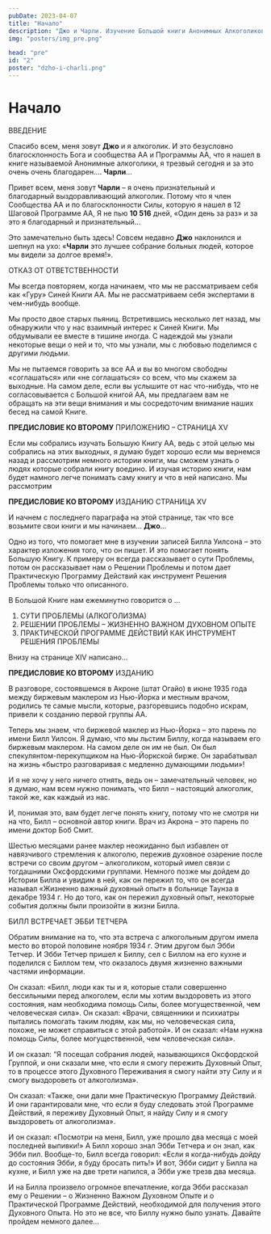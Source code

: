 ```yaml
---
pubDate: 2023-04-07
title: "Начало"
description: "Джо и Чарли. Изучение Большой книги Анонимных Алкоголиков. (001)"
img: "posters/img_pre.png"

head: "pre"
id: "2"
poster: "dzho-i-charli.png"
---
```


# Начало

ВВЕДЕНИЕ

Спасибо всем, меня зовут **Джо** и я алкоголик. И это безусловно благосклонность Бога и сообщества АА и Программы АА, что я нашел в книге называемой Анонимные алкоголики, я трезвый сегодня и за это очень очень благодарен…. **Чарли**…

Привет всем, меня зовут **Чарли** – я очень признательный и благодарный выздоравливающий алкоголик. Потому что я член Сообщества АА и по благосклонности Силы, которую я нашел в 12 Шаговой Программе АА, Я не пью **10 516** дней, «Один день за раз» и за это я благодарный и признательный…

Это замечательно быть здесь! Совсем недавно **Джо** наклонился и шепнул на ухо: «**Чарли** это лучшее собрание больных людей, которое мы видели за долгое время!».

ОТКАЗ ОТ ОТВЕТСТВЕННОСТИ

Мы всегда повторяем, когда начинаем, что мы не рассматриваем себя как «Гуру» Синей Книги АА. Мы не рассматриваем себя экспертами в чем-нибудь вообще.

Мы просто двое старых пьяниц. Встретившись несколько лет назад, мы обнаружили что у нас взаимный интерес к Синей Книги. Мы обдумывали ее вместе в тишине иногда. С надеждой мы узнали некоторые вещи о ней и то, что мы узнали, мы с любовью поделимся с другими людьми.

Мы не пытаемся говорить за все АА и вы во многом свободны «соглашаться» или «не соглашаться» со всем, что мы скажем за выходные. На самом деле, если вы услышите от нас что-нибудь, что не согласовывается с Большой книгой АА, мы предлагаем вам не обращать на эти вещи внимания и мы сосредоточим внимание наших бесед на самой Книге.

**ПРЕДИСЛОВИЕ КО ВТОРОМУ** ПРИЛОЖЕНИЮ – СТРАНИЦА XV

Если мы собрались изучать Большую Книгу АА, ведь с этой целью мы собрались на этих выходных, я думаю будет хорошо если мы вернемся назад и рассмотрим немного истории книги, мы сможем узнать о людях которые собрали книгу воедино. И изучая историю книги, нам будет намного легче понимать саму книгу и что в ней написано. Мы рассмотрим

**ПРЕДИСЛОВИЕ КО ВТОРОМУ** ИЗДАНИЮ СТРАНИЦА XV

И начнем с последнего параграфа на этой странице, так что все возьмите свои книги и мы начинаем… **Джо**…

Одно из того, что помогает мне в изучении записей Билла Уилсона – это характер изложения того, что он пишет. И это помогает понять Большую Книгу. К примеру он всегда рассказывает о сути Проблемы, потом он рассказывает нам о Решении Проблемы и потом дает Практическую Программу Действий как инструмент Решения Проблемы только что описанного.

В Большой Книге нам ежеминутно говорится о …

1. СУТИ ПРОБЛЕМЫ (АЛКОГОЛИЗМА)
2. РЕШЕНИИ ПРОБЛЕМЫ – ЖИЗНЕННО ВАЖНОМ ДУХОВНОМ ОПЫТЕ
3. ПРАКТИЧЕСКОЙ ПРОГРАММЕ ДЕЙСТВИЙ КАК ИНСТРУМЕНТ РЕШЕНИЯ ПРОБЛЕМЫ

Внизу на странице XIV написано…

**ПРЕДИСЛОВИЕ КО ВТОРОМУ** ИЗДАНИЮ

В разговоре, состоявшемся в Акроне (штат Огайо) в июне 1935 года между биржевым маклером из Нью-Йорка и местным врачом, родились те самые мысли, которые, разгоревшись подобно искрам, привели к созданию первой группы АА.

Теперь мы знаем, что биржевой маклер из Нью-Йорка – это парень по имени Билл Уилсон. Я думаю, что мы льстим Биллу, когда называем его биржевым маклером. На самом деле он им не был. Он был спекулянтом-перекупщиком на Нью-Йоркской бирже. Он зарабатывал на жизнь «быстро разговаривая с медленно думающими людьми»!

И я не хочу у него ничего отнять, ведь он – замечательный человек, но я думаю, нам всем нужно понимать, что Билл – настоящий алкоголик, такой же, как каждый из нас.

И, понимая это, вам будет легче понять книгу, потому что не смотря ни на что, Билл – основной автор книги.
Врач из Акрона – это парень по имени доктор Боб Смит.

Шестью месяцами ранее маклер неожиданно был избавлен от навязчивого стремления к алкоголю, пережив духовное озарение после встречи со своим другом – алкоголиком, который имел связи с тогдашними Оксфордскими группами.
Немного позже мы дойдем до Истории Билла и увидим в ней, как он пережил то, что он всегда называл «Жизненно важный духовный опыт» в больнице Таунза в декабре 1934 г. Но до того, как он пережил духовный опыт, некоторые события должны были произойти в жизни Билла.

БИЛЛ ВСТРЕЧАЕТ ЭББИ ТЕТЧЕРА

Обратим внимание на то, что эта встреча с алкогольным другом имела место во второй половине ноября 1934 г. Этим другом был Эбби Тетчер. И Эбби Тетчер пришел к Биллу, сел с Биллом на его кухне и поделился с Биллом тем, что оказалось двумя жизненно важными частями информации.

Он сказал: «Билл, люди как ты и я, которые стали совершенно бессильными перед алкоголем, если мы хотим выздороветь из этого состояния, нам необходима помощь Силы, более могущественной, чем человеческая сила».
Он сказал: «Врачи, священники и психиатры пытались помогать таким людям, как мы, но человеческая сила, похоже, не может справиться с этой работой». И он сказал: «Нам нужна помощь Силы, более могущественной, чем человеческая сила».

И он сказал: “Я посещал собрания людей, называющихся Оксфордской Группой, и они сказали мне, что если я смогу пережить Духовный Опыт, то в процессе этого Духовного Переживания я смогу найти эту Силу и я смогу выздороветь от алкоголизма».

Он сказал: «Также, они дали мне Практическую Программу Действий. И они гарантировали мне, что если я буду следовать этой Программе Действий, я переживу Духовный Опыт, я найду Силу и я смогу выздороветь от алкоголизма».

И он сказал: «Посмотри на меня, Билл, уже прошло два месяца с моей последней выпивки!» А Билл хорошо знал Эбби Тетчера и он знал, как Эбби пил. Вообще-то, Билл всегда говорил: «Если я когда-нибудь дойду до состояния Эбби, я буду бросать пить!» И вот, Эбби сидит у Билла на кухне, и Билл уже на две трети напился, а Эбби уже трезв два месяца.

И на Билла произвело огромное впечатление, когда Эбби рассказал ему о Решении – о Жизненно Важном Духовном Опыте и о Практической Программе Действий, необходимой для получения этого Духовного Опыта.
Но это не все, что Биллу нужно было узнать. Давайте пройдем немного далее…
